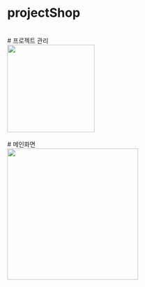 # projectShop
</br>
# 프로젝트 관리
<div>
<img width="200" src="https://user-images.githubusercontent.com/61183586/84055580-fde2d280-a9ef-11ea-94d7-32e94e18d57b.jpg">
</div>
</br>
# 메인화면
</br>
<div>
<img width="300" src="https://user-images.githubusercontent.com/61183586/84055960-85c8dc80-a9f0-11ea-99b5-21be8ac8c0fd.jpg">
</div>

